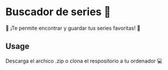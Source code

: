 # Buscador de series :tada:
:green_heart: ¡Te permite encontrar y guardar tus series favoritas! :green_heart:

## Usage
Descarga el archico .zip o clona el respositorio a tu ordenador  :computer: 